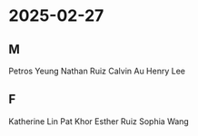 # 2025-02-27
## M
Petros Yeung
Nathan Ruiz
Calvin Au
Henry Lee
## F
Katherine Lin
Pat Khor
Esther Ruiz
Sophia Wang
